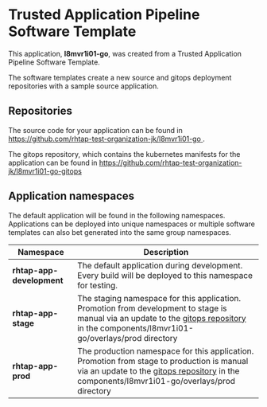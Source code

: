 # Trusted Application Pipeline Software Template

This application, **l8mvr1i01-go**, was created from a Trusted Application Pipeline Software Template.

The software templates create a new source and gitops deployment repositories with a sample source application. 

## Repositories

The source code for your application can be found in [https://github.com/rhtap-test-organization-jk/l8mvr1i01-go ](https://github.com/rhtap-test-organization-jk/l8mvr1i01-go ).
 
The gitops repository, which contains the kubernetes manifests for the application can be found in 
[https://github.com/rhtap-test-organization-jk/l8mvr1i01-go-gitops ](https://github.com/rhtap-test-organization-jk/l8mvr1i01-go-gitops ) 

## Application namespaces 

The default application will be found in the following namespaces. Applications can be deployed into unique namespaces or multiple software templates can also bet generated into the same group namespaces.  

|  Namespace   |  Description   |  
| -------- | -------- |   
| **rhtap-app-development** | The default application during development. Every build will be deployed to this namespace for testing. | 
| **rhtap-app-stage** | The staging namespace for this application. Promotion from development to stage is manual via an update to the [gitops repository](https://github.com/rhtap-test-organization-jk/l8mvr1i01-go-gitops ) in the components/l8mvr1i01-go/overlays/prod directory |  
| **rhtap-app-prod** | The production namespace for this application. Promotion from stage to production is manual via an update to the [gitops repository](https://github.com/rhtap-test-organization-jk/l8mvr1i01-go-gitops ) in the components/l8mvr1i01-go/overlays/prod directory | 